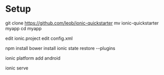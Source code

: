 # Setup

git clone https://github.com/leob/ionic-quickstarter
mv ionic-quickstarter myapp
cd myapp

edit ionic.project
edit config.xml

npm install
bower install
ionic state restore --plugins

ionic platform add android

ionic serve
